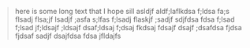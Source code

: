> here is some long text that I hope sill asldjf aldf;laflkdsa f;ldsa fa;s flsadj flsa;jf lsadjf ;asfa s;lfas f;lsadj flaskjf ;sadjf sdjfdsa fdsa f;lsad f;lsad jf;ldsajf ;ldsajf dsaf;ldsaj f;dsaj fkdsaj fdsajf dsajf ;dsafdsa fjdsa fjdsaf sadjf dsajfdsa fdsa jfldajfs 